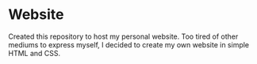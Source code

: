 # Website
Created this repository to host my personal website. Too tired of other mediums to express myself, I decided to create my own website in simple HTML and CSS. 

